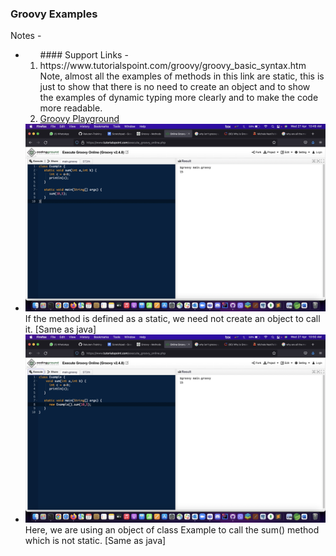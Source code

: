 ### Groovy Examples

Notes -
<ul>
	<li>
		<ol>
			#### Support Links -
			<li>
				https://www.tutorialspoint.com/groovy/groovy_basic_syntax.htm
				<br />
				Note, almost all the examples of methods in this link are static, this is just to show that there is no need to create an object and to show the examples of dynamic typing more clearly and to make the code more readable.
			</li>
			<li>
				<a href="https://www.tutorialspoint.com/execute_groovy_online.php">Groovy Playground</a>
			</li>
		</ol>
	</li>
	<li> 
		<img src="Screenshots/calling static method.png" />
		If the method is defined as a static, we need not create an object to call it. [Same as java]
	</li>
	<li>
		<img src="Screenshots/using object to access method.png" />
		Here, we are using an object of class Example to call the sum() method which is not static. [Same as java]
	</li>
</ul>